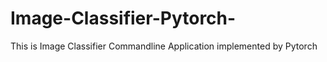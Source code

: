 # Image-Classifier-Pytorch-
This is Image Classifier Commandline Application implemented by Pytorch
